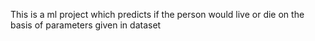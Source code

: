 This is a ml project which predicts if the person would live or die on the basis of parameters given in dataset
